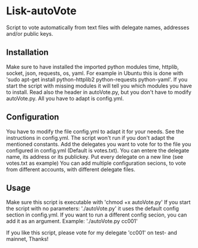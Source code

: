 # Lisk-autoVote
Script to vote automatically from text files with delegate names, addresses and/or public keys.

## Installation
Make sure to have installed the imported python modules time, httplib, socket, json, requests, os, yaml.
For example in Ubuntu this is done with 'sudo apt-get install python-httplib2 python-requests python-yaml'. If you start the script with missing modules it will tell you which modules you have to install.
Read also the header in autoVote.py, but you don't have to modify autoVote.py. All you have to adapt is config.yml.

## Configuration
You have to modify the file config.yml to adapt it for your needs. See the instructions in config.yml. The script won't run if you don't adapt the mentioned constants.
Add the delegates you want to vote for to the file you configured in config.yml (Default is votes.txt). You can entere the delegate name, its address or its publickey. Put every delegate on a new line (see votes.txt as example)
You can add multiple configuration secions, to vote from different accounts, with different delegate files.

## Usage
Make sure this script is executable with 'chmod +x autoVote.py'
If you start the script with no parameters: './autoVote.py' it uses the default config section in config.yml.
If you want to run a different config secion, you can add it as an argument.
Example: './autoVote.py cc001'

If you like this script, please vote for my delegate 'cc001' on test- and mainnet, Thanks!
